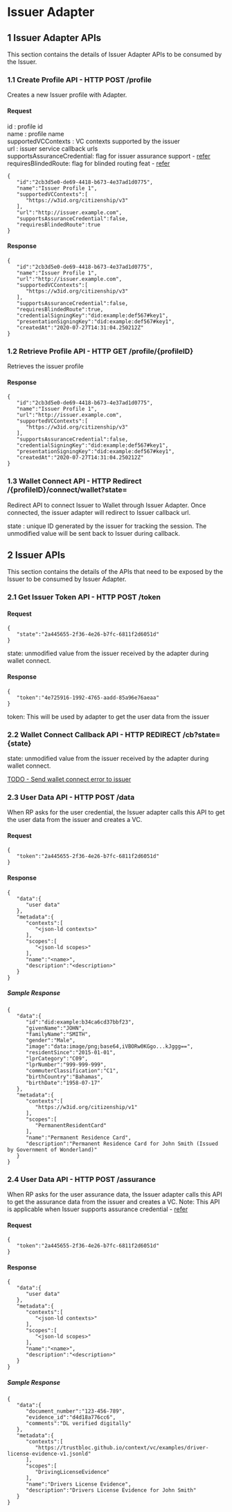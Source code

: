 # Issuer Adapter

## 1 Issuer Adapter APIs
This section contains the details of Issuer Adapter APIs to be consumed by the Issuer.

### 1.1 Create Profile API - HTTP POST /profile

Creates a new Issuer profile with Adapter.

#### Request 
id : profile id <br/>
name : profile name <br/>
supportedVCContexts : VC contexts supported by the issuer <br/>
url : issuer service callback urls <br/>
supportsAssuranceCredential: flag for issuer assurance support - [refer](#24-user-data-api---http-post-urlfromissuerprofileassurance)
requiresBlindedRoute: flag for blinded routing feat - [refer](../blinded_routing.md)

```
{
   "id":"2cb3d5e0-de69-4418-b673-4e37ad1d0775",
   "name":"Issuer Profile 1",
   "supportedVCContexts":[
      "https://w3id.org/citizenship/v3"
   ],
   "url":"http://issuer.example.com",
   "supportsAssuranceCredential":false,
   "requiresBlindedRoute":true
}
```

#### Response
```
{
   "id":"2cb3d5e0-de69-4418-b673-4e37ad1d0775",
   "name":"Issuer Profile 1",
   "url":"http://issuer.example.com",
   "supportedVCContexts":[
      "https://w3id.org/citizenship/v3"
   ],
   "supportsAssuranceCredential":false,
   "requiresBlindedRoute":true,
   "credentialSigningKey":"did:example:def567#key1",
   "presentationSigningKey":"did:example:def567#key1",
   "createdAt":"2020-07-27T14:31:04.250212Z"
}
```

### 1.2 Retrieve Profile API - HTTP GET /profile/{profileID}
Retrieves the issuer profile

#### Response
```
{
   "id":"2cb3d5e0-de69-4418-b673-4e37ad1d0775",
   "name":"Issuer Profile 1",
   "url":"http://issuer.example.com",
   "supportedVCContexts":[
      "https://w3id.org/citizenship/v3"
   ],
   "supportsAssuranceCredential":false,
   "credentialSigningKey":"did:example:def567#key1",
   "presentationSigningKey":"did:example:def567#key1",
   "createdAt":"2020-07-27T14:31:04.250212Z"
}
```


### 1.3 Wallet Connect API - HTTP Redirect /{profileID}/connect/wallet?state=<state>
Redirect API to connect Issuer to Wallet through Issuer Adapter. Once connected, the issuer adapter will redirect to Issuer callback url.

state : unique ID generated by the issuer for tracking the session. The unmodified value will be sent back to Issuer during callback.

## 2 Issuer APIs
This section contains the details of the APIs that need to be exposed by the Issuer to be consumed by Issuer Adapter.

### 2.1 Get Issuer Token API - HTTP POST <urlFromIssuerProfile>/token

#### Request 
```
{
   "state":"2a445655-2f36-4e26-b7fc-6811f2d6051d"
}
```
state: unmodified value from the issuer received by the adapter during wallet connect. <br/>

#### Response 
```
{
   "token":"4e725916-1992-4765-aadd-85a96e76aeaa"
}
```
token: This will be used by adapter to get the user data from the issuer <br/>

### 2.2 Wallet Connect Callback API - HTTP REDIRECT <urlFromIssuerProfile>/cb?state={state}
state: unmodified value from the issuer received by the adapter during wallet connect. <br/>

[TODO - Send wallet connect error to issuer](https://github.com/trustbloc/edge-adapter/issues/213)

### 2.3 User Data API - HTTP POST <urlFromIssuerProfile>/data
When RP asks for the user credential, the Issuer adapter calls this API to get the user data from the issuer and creates a VC.

#### Request 
```
{
   "token":"2a445655-2f36-4e26-b7fc-6811f2d6051d"
}
```

#### Response
```
{
   "data":{
      "user data"
   },
   "metadata":{
      "contexts":[
         "<json-ld contexts>"
      ],
      "scopes":[
         "<json-ld scopes>"
      ],
      "name":"<name>",
      "description":"<description>"
   }
}
```

##### Sample Response
```
{
   "data":{
      "id":"did:example:b34ca6cd37bbf23",
      "givenName":"JOHN",
      "familyName":"SMITH",
      "gender":"Male",
      "image":"data:image/png;base64,iVBORw0KGgo...kJggg==",
      "residentSince":"2015-01-01",
      "lprCategory":"C09",
      "lprNumber":"999-999-999",
      "commuterClassification":"C1",
      "birthCountry":"Bahamas",
      "birthDate":"1958-07-17"
   },
   "metadata":{
      "contexts":[
         "https://w3id.org/citizenship/v1"
      ],
      "scopes":[
         "PermanentResidentCard"
      ],
      "name":"Permanent Residence Card",
      "description":"Permanent Residence Card for John Smith (Issued by Government of Wonderland)"
   }
}
```

### 2.4 User Data API - HTTP POST <urlFromIssuerProfile>/assurance
When RP asks for the user assurance data, the Issuer adapter calls this API to get the assurance data from the issuer and creates a VC.
Note: This API is applicable when Issuer supports assurance credential - [refer](#11-create-profile-api---http-post-profile)

#### Request 
```
{
   "token":"2a445655-2f36-4e26-b7fc-6811f2d6051d"
}
```

#### Response
```
{
   "data":{
      "user data"
   },
   "metadata":{
      "contexts":[
         "<json-ld contexts>"
      ],
      "scopes":[
         "<json-ld scopes>"
      ],
      "name":"<name>",
      "description":"<description>"
   }
}
```

##### Sample Response
```
{
   "data":{
      "document_number":"123-456-789",
      "evidence_id":"d4d18a776cc6",
      "comments":"DL verified digitally"
   },
   "metadata":{
      "contexts":[
         "https://trustbloc.github.io/context/vc/examples/driver-license-evidence-v1.jsonld"
      ],
      "scopes":[
         "DrivingLicenseEvidence"
      ],
      "name":"Drivers License Evidence",
      "description":"Drivers License Evidence for John Smith"
   }
}
```

